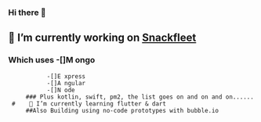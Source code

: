 ### Hi there 👋

## 🔭 I’m currently working on [Snackfleet](https://help.snackfleet.com)
### Which uses -[]M ongo
               -[]E xpress
               -[]A ngular
               -[]N ode
         ### Plus kotlin, swift, pm2, the list goes on and on and on......
     #    🌱 I’m currently learning flutter & dart
         ##Also Building using no-code prototypes with bubble.io
         
<!--
**calabiyauman/calabiyauman** is a ✨ _special_ ✨ repository because its `README.md` (this file) appears on your GitHub profile.

Here are some ideas to get you started:

- 🔭 I’m currently working on ...
- 🌱 I’m currently learning ...
- 👯 I’m looking to collaborate on ...
- 🤔 I’m looking for help with ...
- 💬 Ask me about ...
- 📫 How to reach me: ...
- 😄 Pronouns: ...
- ⚡ Fun fact: ...
-->
